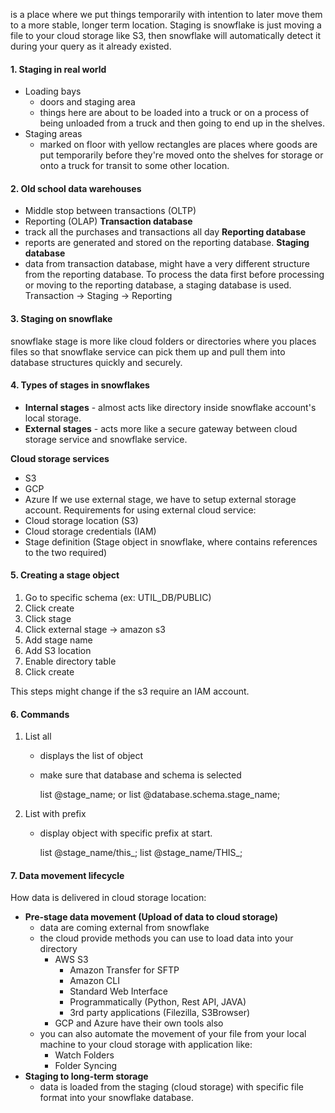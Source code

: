 is a place where we put things temporarily with intention to later move them to a more stable, longer term location. Staging is snowflake is just moving a file to your cloud storage like S3, then snowflake will automatically detect it during your query as it already existed.

#### 1. Staging in real world
- Loading bays
	- doors and staging area
	- things here are about to be loaded into a truck or on a process of being unloaded from a truck and then going to end up in the shelves.
- Staging areas
	- marked on floor with yellow rectangles are places where goods are put temporarily before they're moved onto the shelves for storage or onto a truck for transit to some other location.

#### 2. Old school data warehouses
- Middle stop between transactions (OLTP)
- Reporting (OLAP)
**Transaction database**
- track all the purchases and transactions all day
**Reporting database**
- reports are generated and stored on the reporting database.
**Staging database**
- data from transaction database, might have a very different structure from the reporting database. To process the data first before processing or moving to the reporting database, a staging database is used.
Transaction -> Staging -> Reporting

#### 3. Staging on snowflake
snowflake stage is more like cloud folders or directories where you places files so that snowflake service can pick them up and pull them  into database structures quickly and securely.

#### 4. Types of stages in snowflakes
- **Internal stages** - almost acts like directory inside snowflake account's local storage.
- **External stages** - acts more like a secure gateway between cloud storage service and snowflake service.

**Cloud storage services**
- S3
- GCP
- Azure
If we use external stage, we have to setup external storage account.
Requirements for using external cloud service:
- Cloud storage location (S3)
- Cloud storage credentials (IAM)
- Stage definition (Stage object in snowflake,  where contains references to the two required)

#### 5. Creating a stage object
1. Go to specific schema (ex: UTIL_DB/PUBLIC)
2. Click create
3. Click stage
4. Click external stage -> amazon s3
5. Add stage name
6. Add S3 location
7. Enable directory table
8. Click create

This steps might change if the s3 require an IAM account.

#### 6. Commands
1. List all
	- displays the list of object
	- make sure that database and schema is selected
	
		list @stage_name;
		or
		list @database.schema.stage_name;

2. List with prefix
	- display object with specific prefix at start.
	
		list @stage_name/this_;
		list @stage_name/THIS_;

#### 7. Data movement lifecycle
How data is delivered in cloud storage location:
- **Pre-stage data movement (Upload of data to cloud storage)**
	- data are coming external from snowflake
	- the cloud provide methods you can use to load data into your directory
		- AWS S3
			- Amazon Transfer for SFTP
			- Amazon CLI
			- Standard Web Interface
			- Programmatically (Python, Rest API, JAVA)
			- 3rd party applications (Filezilla, S3Browser)
		- GCP and Azure have their own tools also
	- you can also automate the movement of your file from your local machine to your cloud storage with application like:
		- Watch Folders
		- Folder Syncing
- **Staging to long-term storage**
	- data is loaded from the staging (cloud storage) with specific file format into your snowflake database.